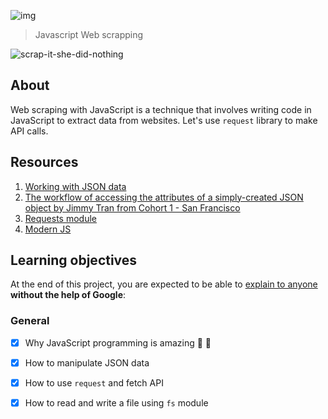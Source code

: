 ![img](https://assets.imaginablefutures.com/media/images/ALX_Logo.max-200x150.png)
 > Javascript Web scrapping

![scrap-it-she-did-nothing](https://media4.giphy.com/media/l0MYM2drW6XPoZnI4/200w.webp?cid=ecf05e477wdbkvriq11rkoyan86fgqica1bovfag5o8a933v&ep=v1_gifs_search&rid=200w.webp&ct=g)

## About
Web scraping with JavaScript is a technique that involves writing code in JavaScript to extract data from websites. Let's use ```request``` library to make API calls. 

## Resources
1. [Working with JSON data](https://developer.mozilla.org/en-US/docs/Learn/JavaScript/Objects/JSON)
2. [The workflow of accessing the attributes of a simply-created JSON object by Jimmy Tran from Cohort 1 - San Francisco](https://medium.com/@vietkieutie/the-workflow-of-accessing-the-attributes-of-a-simply-created-json-object-82a5b33e2319)
3. [Requests module](https://github.com/request/request)
4. [Modern JS](https://github.com/mbeaudru/modern-js-cheatsheet)

## Learning objectives
At the end of this project, you are expected to  be able to [explain to anyone](https://fs.blog/feynman-learning-technique/) __without the help of Google__:

### General

* [X] Why JavaScript programming is amazing :exploding_head: :partying_face:
* [X] How to manipulate JSON data
* [X] How to use ```request``` and fetch API
* [X] How to read and write a file using ```fs``` module

